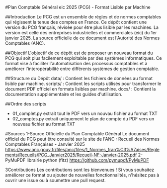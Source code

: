 #Plan Comptable Général eic 2025 (PCG) - Format Lisible par Machine

##Introduction
Le PCG est un ensemble de règles et de normes comptables qui régissent la tenue des comptes en France.
Ce dépôt contient une version du PCG français, révisée pour être plus lisible par les machines.
La version est celle des entreprises industrielles et commerciales (eic) du 1er janvier 2025.
La source officielle de ce document est l'Autorité des Normes Comptables (ANC).

##Objectif
L'objectif de ce dépôt est de proposer un nouveau format du PCG qui soit plus facilement exploitable par des systèmes informatiques.
Ce format vise à faciliter l'automatisation des processus comptables et à améliorer l'interopérabilité entre différents systèmes de gestion comptable.

##Structure du Dépôt
data/ : Contient les fichiers de données au format lisible par machine.
scripts/ : Contient les scripts utilisés pour transformer le document PDF officiel en formats lisibles par machine.
docs/ : Contient la documentation supplémentaire et les guides d'utilisation.

##Ordre des scripts

- 01_complet.py  extrait tout le PDF vers un nouvau fichier au format TXT
- 02_comptes.py  extrait uniquement le plan de compte du PDF vers un nouveau fichier au format TXT

#Sources
1-Source Officielle du Plan Comptable Général
Le document officiel du PCG peut être consulté sur le site de l'ANC :
Recueil des Normes Comptables Françaises - Janvier 2025
https://www.anc.gouv.fr/files/anc/files/1_Normes_fran%C3%A7aises/Reglements/Recueils/PCG_Janvier2025/Recueil-NF-Janvier-2025.pdf
2-PyMuPDF librairie python (fitz)
https://github.com/pymupdf/PyMuPDF


3Contributions
Les contributions sont les bienvenues ! Si vous souhaitez améliorer ce format ou ajouter de nouvelles fonctionnalités, n'hésitez pas à ouvrir une issue ou à soumettre une pull request.